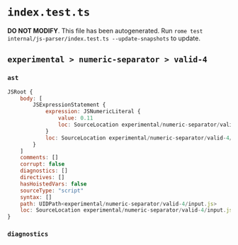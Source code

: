 # `index.test.ts`

**DO NOT MODIFY**. This file has been autogenerated. Run `rome test internal/js-parser/index.test.ts --update-snapshots` to update.

## `experimental > numeric-separator > valid-4`

### `ast`

```javascript
JSRoot {
	body: [
		JSExpressionStatement {
			expression: JSNumericLiteral {
				value: 0.11
				loc: SourceLocation experimental/numeric-separator/valid-4/input.js 1:0-1:4
			}
			loc: SourceLocation experimental/numeric-separator/valid-4/input.js 1:0-1:4
		}
	]
	comments: []
	corrupt: false
	diagnostics: []
	directives: []
	hasHoistedVars: false
	sourceType: "script"
	syntax: []
	path: UIDPath<experimental/numeric-separator/valid-4/input.js>
	loc: SourceLocation experimental/numeric-separator/valid-4/input.js 1:0-1:4
}
```

### `diagnostics`

```

```
